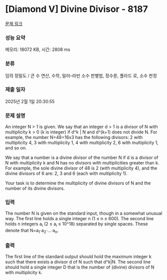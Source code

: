 # [Diamond V] Divine Divisor - 8187 

[문제 링크](https://www.acmicpc.net/problem/8187) 

### 성능 요약

메모리: 18072 KB, 시간: 2808 ms

### 분류

임의 정밀도 / 큰 수 연산, 수학, 밀러–라빈 소수 판별법, 정수론, 폴라드 로, 소수 판정

### 제출 일자

2025년 2월 1일 20:30:55

### 문제 설명

<p>An integer N > 1 is given. We say that an integer d > 1 is a divisor of N with multiplicity k > 0 (k is integer) if d^k | N and d^(k+1) does not divide N. For example, the number N=48=16x3 has the following divisors: 2 with multiplicity 4, 3 with multiplicity 1, 4 with multiplicity 2, 6 with multiplicity 1, and so on.</p>

<p>We say that a number  is a divine divisor of the number N if d is a divisor of N with multiplicity k and N has no divisors with multiplicities greater than k. For example, the sole divine divisor of 48 is 2 (with multiplicity 4), and the divine divisors of 6 are: 2, 3 and 6 (each with multiplicity 1).</p>

<p>Your task is to determine the multiplicity of divine divisors of N and the number of its divine divisors.</p>

### 입력 

 <p>The number N is given on the standard input, though in a somewhat unusual way. The first line holds a single integer n (1 ≤ n ≤ 600). The second line holds n integers a<sub>i</sub> (2 ≤ a<sub>i</sub> ≤ 10^18) separated by single spaces. These denote that N=a<sub>1</sub>⋅a<sub>2</sub>⋅…⋅a<sub>n</sub>.</p>

<p> </p>

### 출력 

 <p>The first line of the standard output should hold the maximum integer k such that there exists a divisor d of N such that d^k|N. The second line should hold a single integer D that is the number of (divine) divisors of N with multiplicity k.</p>

